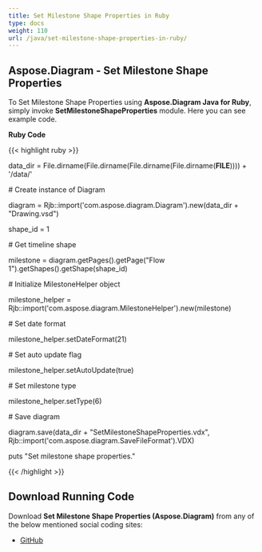 ```yaml
---
title: Set Milestone Shape Properties in Ruby
type: docs
weight: 110
url: /java/set-milestone-shape-properties-in-ruby/
---
```


## **Aspose.Diagram - Set Milestone Shape Properties**
To Set Milestone Shape Properties using **Aspose.Diagram Java for Ruby**, simply invoke **SetMilestoneShapeProperties** module. Here you can see example code.

**Ruby Code**

{{< highlight ruby >}}

 data_dir = File.dirname(File.dirname(File.dirname(File.dirname(__FILE__)))) + '/data/'

\# Create instance of Diagram

diagram = Rjb::import('com.aspose.diagram.Diagram').new(data_dir + "Drawing.vsd")

shape_id = 1

\# Get timeline shape

milestone = diagram.getPages().getPage("Flow 1").getShapes().getShape(shape_id)

\# Initialize MilestoneHelper object

milestone_helper = Rjb::import('com.aspose.diagram.MilestoneHelper').new(milestone)

\# Set date format

milestone_helper.setDateFormat(21)

\# Set auto update flag

milestone_helper.setAutoUpdate(true)

\# Set milestone type

milestone_helper.setType(6)

\# Save diagram

diagram.save(data_dir + "SetMilestoneShapeProperties.vdx", Rjb::import('com.aspose.diagram.SaveFileFormat').VDX)

puts "Set milestone shape properties."

{{< /highlight >}}
## **Download Running Code**
Download **Set Milestone Shape Properties (Aspose.Diagram)** from any of the below mentioned social coding sites:

- [GitHub](https://github.com/asposediagram/Aspose.Diagram-for-Java/blob/master/Plugins/Aspose_Diagram_Java_for_Ruby/lib/asposediagramjava/Shapes/setmilestoneshapeproperties.rb)
